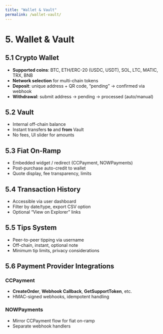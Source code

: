```yaml
---
title: "Wallet & Vault"
permalink: /wallet-vault/
---
```


# 5. Wallet & Vault

## 5.1 Crypto Wallet

- **Supported coins**: BTC, ETH/ERC-20 (USDC, USDT), SOL, LTC, MATIC, TRX, BNB  
- **Network selection** for multi-chain tokens  
- **Deposit**: unique address + QR code, “pending” → confirmed via webhook  
- **Withdrawal**: submit address → pending → processed (auto/manual)

## 5.2 Vault

- Internal off-chain balance  
- Instant transfers **to** and **from** Vault  
- No fees, UI slider for amounts

## 5.3 Fiat On-Ramp

- Embedded widget / redirect (CCPayment, NOWPayments)  
- Post-purchase auto-credit to wallet  
- Quote display, fee transparency, limits

## 5.4 Transaction History

- Accessible via user dashboard  
- Filter by date/type, export CSV option  
- Optional “View on Explorer” links

## 5.5 Tips System

- Peer-to-peer tipping via username  
- Off-chain, instant, optional note  
- Minimum tip limits, privacy considerations

## 5.6 Payment Provider Integrations

### CCPayment

- **CreateOrder**, **Webhook Callback**, **GetSupportToken**, etc.  
- HMAC-signed webhooks, idempotent handling

### NOWPayments

- Mirror CCPayment flow for fiat on-ramp  
- Separate webhook handlers
